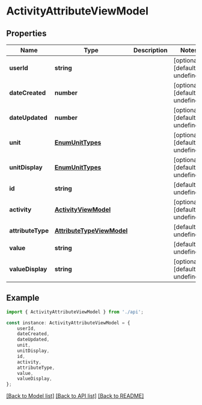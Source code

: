 # ActivityAttributeViewModel


## Properties

Name | Type | Description | Notes
------------ | ------------- | ------------- | -------------
**userId** | **string** |  | [optional] [default to undefined]
**dateCreated** | **number** |  | [optional] [default to undefined]
**dateUpdated** | **number** |  | [optional] [default to undefined]
**unit** | [**EnumUnitTypes**](EnumUnitTypes.md) |  | [optional] [default to undefined]
**unitDisplay** | [**EnumUnitTypes**](EnumUnitTypes.md) |  | [optional] [default to undefined]
**id** | **string** |  | [default to undefined]
**activity** | [**ActivityViewModel**](ActivityViewModel.md) |  | [optional] [default to undefined]
**attributeType** | [**AttributeTypeViewModel**](AttributeTypeViewModel.md) |  | [default to undefined]
**value** | **string** |  | [default to undefined]
**valueDisplay** | **string** |  | [optional] [default to undefined]

## Example

```typescript
import { ActivityAttributeViewModel } from './api';

const instance: ActivityAttributeViewModel = {
    userId,
    dateCreated,
    dateUpdated,
    unit,
    unitDisplay,
    id,
    activity,
    attributeType,
    value,
    valueDisplay,
};
```

[[Back to Model list]](../README.md#documentation-for-models) [[Back to API list]](../README.md#documentation-for-api-endpoints) [[Back to README]](../README.md)
